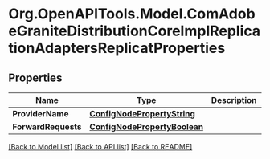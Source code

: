# Org.OpenAPITools.Model.ComAdobeGraniteDistributionCoreImplReplicationAdaptersReplicatProperties
## Properties

Name | Type | Description | Notes
------------ | ------------- | ------------- | -------------
**ProviderName** | [**ConfigNodePropertyString**](ConfigNodePropertyString.md) |  | [optional] 
**ForwardRequests** | [**ConfigNodePropertyBoolean**](ConfigNodePropertyBoolean.md) |  | [optional] 

[[Back to Model list]](../README.md#documentation-for-models) [[Back to API list]](../README.md#documentation-for-api-endpoints) [[Back to README]](../README.md)

